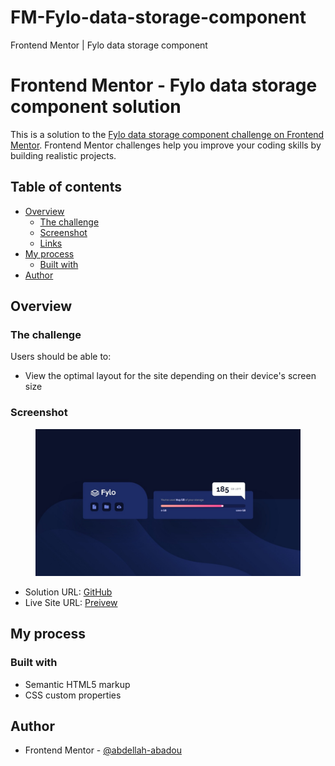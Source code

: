# FM-Fylo-data-storage-component
Frontend Mentor | Fylo data storage component

# Frontend Mentor - Fylo data storage component solution

This is a solution to the [Fylo data storage component challenge on Frontend Mentor](https://www.frontendmentor.io/challenges/fylo-data-storage-component-1dZPRbV5n). Frontend Mentor challenges help you improve your coding skills by building realistic projects. 

## Table of contents

- [Overview](#overview)
  - [The challenge](#the-challenge)
  - [Screenshot](#screenshot)
  - [Links](#links)
- [My process](#my-process)
  - [Built with](#built-with)
- [Author](#author)


## Overview

### The challenge

Users should be able to:

- View the optimal layout for the site depending on their device's screen size

### Screenshot

 <figure>
   <img src="screenshot.png" alt="screenshot">
 </figure>



- Solution URL: [GitHub](https://github.com/abdellah-abadou/FM-Fylo-data-storage-component)
- Live Site URL: [Preivew](https://fm-fylo-data-storage-component.netlify.app/)

## My process

### Built with

- Semantic HTML5 markup
- CSS custom properties


## Author


- Frontend Mentor - [@abdellah-abadou](https://www.frontendmentor.io/profile/abdellah-abadou)


